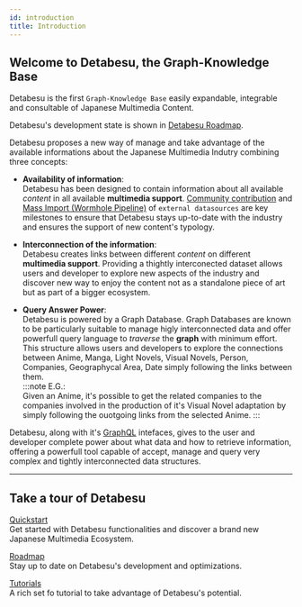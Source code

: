 ```yaml
---
id: introduction
title: Introduction
---
```


## Welcome to Detabesu, the Graph-Knowledge Base
Detabesu is the first `Graph-Knowledge Base` easily expandable, integrable and consultable of Japanese Multimedia Content.

Detabesu's development state is shown in [Detabesu Roadmap](/docs/detabesu/roadmap).

Detabesu proposes a new way of manage and take advantage of the available informations about the Japanese Multimedia Indutry combining three concepts:

* **Availability of information**:  
Detabesu has been designed to contain information about all available *content* in all available **multimedia support**. [Community contribution](/docs/ecosystem/roadmap) and [Mass Import (Wormhole Pipeline)](/docs/ecosystem/roadmap) of `external datasources` are key milestones to ensure that Detabesu stays up-to-date with the industry and ensures the support of new content's typology.

* **Interconnection of the information**:  
Detabesu creates links between different *content* on different **multimedia support**. Providing a thightly interconected dataset allows users and developer to explore new aspects of the industry and discover new way to enjoy the content not as a standalone piece of art but as part of a bigger ecosystem.

* **Query Answer Power**:  
Detabesu is powered by a Graph Database. Graph Databases are known to be particularly suitable to manage higly interconnected data and offer powerfull query language to *traverse* the **graph** with minimum effort. This structure allows users and developers to explore the connections between Anime, Manga, Light Novels, Visual Novels, Person, Companies, Geographycal Area, Date simply following the links between them.  
:::note
E.G.:  
Given an Anime, it's possible to get the related companies to the companies involved in the production of it's Visual Novel adaptation by simply following the ouotgoing links from the selected Anime.
:::

Detabesu, along with it's [GraphQL](/docs/detabesu/graphql/quickstart) intefaces, gives to the user and developer complete power about what data and how to retrieve information, offering a powerfull tool capable of accept, manage and query very complex and tightly interconnected data structures.

-------
## Take a tour of Detabesu

[Quickstart](quickstart)   
Get started with Detabesu functionalities and discover a brand new Japanese Multimedia Ecosystem.

[Roadmap](roadmap)   
Stay up to date on Detabesu's development and optimizations.

[Tutorials](tutorials)   
A rich set fo tutorial to take advantage of Detabesu's potential.

<!-- [SDK](sdk/quickstarts)   
Are you a Developer? Check Ashen SDK tool and start integrate our functionalities in your own project! -->